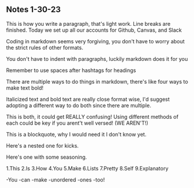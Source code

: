 ## Notes 1-30-23
This is how you write a paragraph, that's light work. Line breaks are finished. Today we set up all our accounts for Github, Canvas, and Slack

Coding in markdown seems very forgiving, you don't have to worry about the strict rules of other formats.

You don't have to indent with paragraphs, luckily markdown does it for you

Remember to use spaces after hashtags for headings

There are multiple ways to do things in markdown, there's like four ways to make text bold!

Italicized text and bold text are really close format wise, I'd suggest adopting a different way to do both since there are multiple.

This is both, it could get REALLY confusing! Using different methods of each could be key if you arent't well versed! (WE AREN'T!)

This is a blockquote, why I would need it I don't know yet.

Here's a nested one for kicks.

Here's one with some seasoning.

1.This
2.Is
3.How
4.You
5.Make
6.Lists
7.Pretty
8.Self
9.Explanatory

-You
-can
-make
-unordered
-ones
-too!
